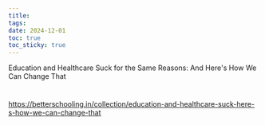 ```yaml
---
title: 
tags: 
date: 2024-12-01
toc: true
toc_sticky: true
---
```

Education and Healthcare Suck for the Same Reasons: And Here's How We Can Change That


# 

https://betterschooling.in/collection/education-and-healthcare-suck-here-s-how-we-can-change-that